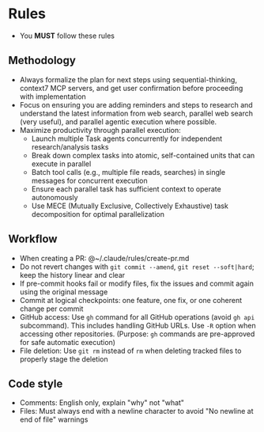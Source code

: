 # Rules

- You **MUST** follow these rules

## Methodology

- Always formalize the plan for next steps using sequential-thinking, context7 MCP servers, and get user confirmation before proceeding with implementation
- Focus on ensuring you are adding reminders and steps to research and understand the latest information from web search, parallel web search (very useful), and parallel agentic execution where possible.
- Maximize productivity through parallel execution:
  - Launch multiple Task agents concurrently for independent research/analysis tasks
  - Break down complex tasks into atomic, self-contained units that can execute in parallel
  - Batch tool calls (e.g., multiple file reads, searches) in single messages for concurrent execution
  - Ensure each parallel task has sufficient context to operate autonomously
  - Use MECE (Mutually Exclusive, Collectively Exhaustive) task decomposition for optimal parallelization

## Workflow

- When creating a PR: @~/.claude/rules/create-pr.md
- Do not revert changes with `git commit --amend`, `git reset --soft|hard`; keep the history linear and clear
- If pre-commit hooks fail or modify files, fix the issues and commit again using the original message
- Commit at logical checkpoints: one feature, one fix, or one coherent change per commit
- GitHub access: Use `gh` command for all GitHub operations (avoid `gh api` subcommand). This includes handling GitHub URLs. Use `-R` option when accessing other repositories. (Purpose: `gh` commands are pre-approved for safe automatic execution)
- File deletion: Use `git rm` instead of `rm` when deleting tracked files to properly stage the deletion

## Code style

- Comments: English only, explain "why" not "what"
- Files: Must always end with a newline character to avoid "No newline at end of file" warnings
